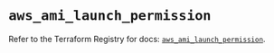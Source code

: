 # `aws_ami_launch_permission`

Refer to the Terraform Registry for docs: [`aws_ami_launch_permission`](https://registry.terraform.io/providers/hashicorp/aws/6.8.0/docs/resources/ami_launch_permission).
